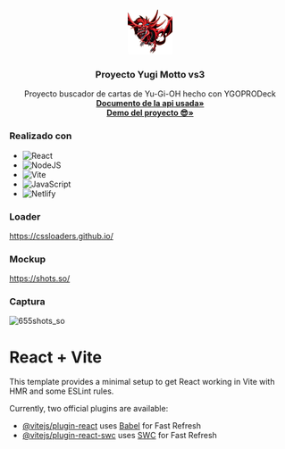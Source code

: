 <br />
<div align="center">
  <a href="https://github.com/gatodemontecristo/yugiohPractica">
    <img src="https://raw.githubusercontent.com/gatodemontecristo/yugiohPractica/main/public/atributos/Slifer.webp" alt="Logo" width="80" height="80">
  </a>

<h3 align="center">Proyecto Yugi Motto vs3</h3>

  <p align="center">
    Proyecto buscador de cartas de Yu-Gi-OH hecho con YGOPRODeck
    <br />
    <a href="https://ygoprodeck.com/api-guide/"><strong>Documento de la api usada»</strong></a>
    <br />
    <a href="https://proyectoyugimotto.netlify.app"><strong>Demo del proyecto 😎»</strong></a>
    <br />
  </p>
</div>

### Realizado con

* ![React](https://img.shields.io/badge/react-%2320232a.svg?style=for-the-badge&logo=react&logoColor=%2361DAFB)
* ![NodeJS](https://img.shields.io/badge/node.js-6DA55F?style=for-the-badge&logo=node.js&logoColor=white)
* 	![Vite](https://img.shields.io/badge/vite-%23646CFF.svg?style=for-the-badge&logo=vite&logoColor=white)
* 	![JavaScript](https://img.shields.io/badge/javascript-%23323330.svg?style=for-the-badge&logo=javascript&logoColor=%23F7DF1E)
* 	![Netlify](https://img.shields.io/badge/netlify-%23000000.svg?style=for-the-badge&logo=netlify&logoColor=#00C7B7)

### Loader

https://cssloaders.github.io/

### Mockup

https://shots.so/

### Captura

  ![655shots_so](https://github.com/gatodemontecristo/yugiohPractica/assets/61488294/c3e3b1d5-d499-44b7-9d1d-0c1de866cf2a)


# React + Vite

This template provides a minimal setup to get React working in Vite with HMR and some ESLint rules.

Currently, two official plugins are available:

- [@vitejs/plugin-react](https://github.com/vitejs/vite-plugin-react/blob/main/packages/plugin-react/README.md) uses [Babel](https://babeljs.io/) for Fast Refresh
- [@vitejs/plugin-react-swc](https://github.com/vitejs/vite-plugin-react-swc) uses [SWC](https://swc.rs/) for Fast Refresh
